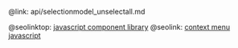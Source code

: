 @link: api/selectionmodel_unselectall.md

@seolinktop: [javascript component library](https://webix.com)
@seolink: [context menu javascript](https://webix.com/widget/contextmenu/)
